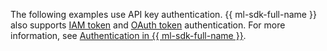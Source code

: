 The following examples use API key authentication. {{ ml-sdk-full-name }} also supports [IAM token](../../iam/concepts/authorization/iam-token.md) and [OAuth token](../../iam/concepts/authorization/oauth-token.md) authentication. For more information, see [Authentication in {{ ml-sdk-full-name }}](../../ai-studio/sdk/index.md#authentication).